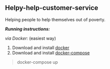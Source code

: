 ## Helpy-help-customer-service
Helping people to help themselves out of poverty.

**_Running instructions:_**

_via Docker:_ (easiest way)

1. Download and install [docker](https://docs.docker.com/get-docker/)
2. Download and install [docker-compose](https://docs.docker.com/compose/install/)

> docker-compose up
